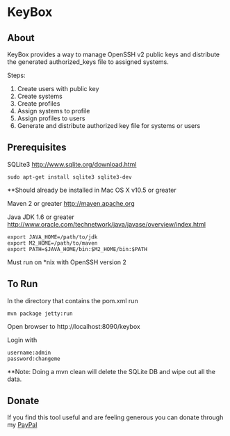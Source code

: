 KeyBox
======

About
-----
KeyBox provides a way to manage OpenSSH v2 public keys and distribute the generated authorized_keys file to assigned systems.

Steps:

1. Create users with public key
2. Create systems
3. Create profiles
4. Assign systems to profile
5. Assign profiles to users
6. Generate and distribute authorized key file for systems or users


Prerequisites
-------------
SQLite3
http://www.sqlite.org/download.html

    sudo apt-get install sqlite3 sqlite3-dev 

**Should already be installed in Mac OS X v10.5 or greater

Maven 2 or greater
http://maven.apache.org

Java JDK 1.6 or greater
http://www.oracle.com/technetwork/java/javase/overview/index.html

  
    export JAVA_HOME=/path/to/jdk
    export M2_HOME=/path/to/maven
    export PATH=$JAVA_HOME/bin:$M2_HOME/bin:$PATH

Must run on *nix with OpenSSH version 2

To Run
------
In the directory that contains the pom.xml run

	mvn package jetty:run

Open browser to http://localhost:8090/keybox

Login with 

	username:admin 
	password:changeme

**Note: Doing a mvn clean will delete the SQLite DB and wipe out all the data.

Donate
------
If you find this tool useful and are feeling generous you can donate through my [PayPal](https://www.paypal.com/cgi-bin/webscr?cmd=_s-xclick&hosted_button_id=54K7AB3NRBM76)
